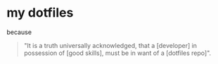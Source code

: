 # my dotfiles

because

> "It is a truth universally acknowledged, that a [developer] in possession of [good skills], must be in want of a [dotfiles repo]". 
